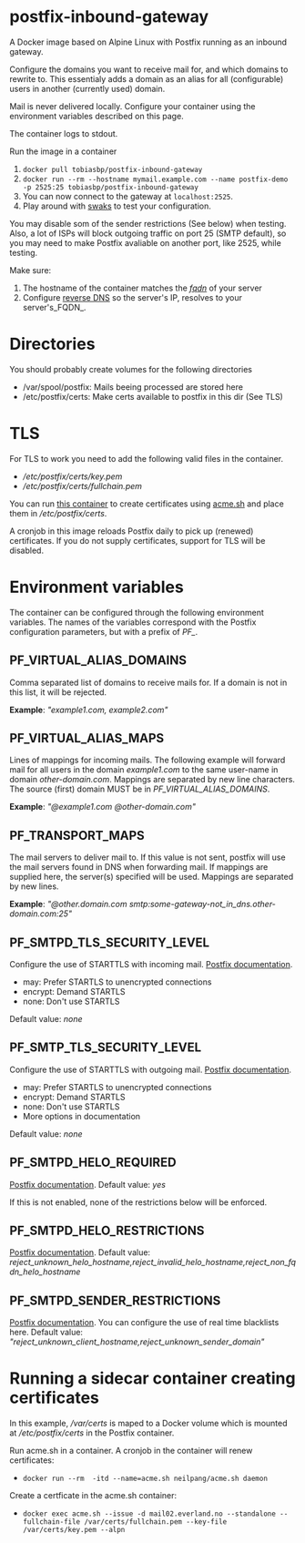 # postfix-inbound-gateway
A Docker image based on Alpine Linux with Postfix running as an inbound gateway.

Configure the domains you want to receive mail for, and which domains to rewrite to.
This essentialy adds a domain as an alias for all (configurable) users in
another (currently used) domain.

Mail is never delivered locally. Configure your container using the environment
variables described on this page.

The container logs to stdout.

Run the image in a container
1. `docker pull tobiasbp/postfix-inbound-gateway`
2. `docker run --rm --hostname mymail.example.com --name postfix-demo  -p 2525:25 tobiasbp/postfix-inbound-gateway`
3. You can now connect to the gateway at `localhost:2525`.
4. Play around with [swaks](http://www.jetmore.org/john/code/swaks/) to test your configuration.

You may disable som of the sender restrictions (See below) when testing.
Also, a lot of ISPs will block outgoing traffic on port 25 (SMTP default),
so you may need to make Postfix avaliable on another port, like 2525, while testing.

Make sure:
1. The hostname of the container matches the [_fqdn_](https://en.wikipedia.org/wiki/Fully_qualified_domain_name) of your server
2. Configure [reverse DNS](https://en.wikipedia.org/wiki/Reverse_DNS_lookup) so the server's IP, resolves to your server's_FQDN_.

# Directories
You should probably create volumes for the following directories
* /var/spool/postfix: Mails beeing processed are stored here
* /etc/postfix/certs: Make certs available to postfix in this dir (See TLS)

# TLS
For TLS to work you need to add the following valid files in the container.
* */etc/postfix/certs/key.pem*
* */etc/postfix/certs/fullchain.pem*

You can run [this container](https://hub.docker.com/r/neilpang/acme.sh) to
create certificates using [acme.sh](https://github.com/acmesh-official/acme.sh/wiki/Run-acme.sh-in-docker)
and place them in */etc/postfix/certs*.

A cronjob in this image reloads Postfix daily to pick up (renewed) certificates.
If you do not supply certificates, support for TLS will be disabled.

# Environment variables
The container can be configured through the following environment variables.
The names of the variables correspond with the Postfix configuration parameters,
but with a prefix of *PF_*.


## PF_VIRTUAL_ALIAS_DOMAINS
Comma separated list of domains to receive mails for. If a domain is not
in this list, it will be rejected.

**Example**: *"example1.com, example2.com"*

## PF_VIRTUAL_ALIAS_MAPS
Lines of mappings for incoming mails. The following example will forward mail
for all users in the domain *example1.com* to the same user-name in domain *other-domain.com*.
Mappings are separated by new line characters. The source (first) domain MUST be in *PF_VIRTUAL_ALIAS_DOMAINS*.

**Example**: *"@example1.com @other-domain.com"*

## PF_TRANSPORT_MAPS
The mail servers to deliver mail to. If this value is not sent, postfix will
use the mail servers found in DNS when forwarding mail. If mappings are supplied here,
the server(s) specified will be used. Mappings are separated by new lines.

**Example**: *"@other.domain.com smtp:some-gateway-not_in_dns.other-domain.com:25"*


## PF_SMTPD_TLS_SECURITY_LEVEL
Configure the use of STARTTLS with incoming mail. [Postfix documentation](http://www.postfix.org/postconf.5.html#smtpd_tls_security_level).
* may: Prefer STARTLS to unencrypted connections
* encrypt: Demand STARTLS
* none: Don't use STARTLS

Default value: *none*

## PF_SMTP_TLS_SECURITY_LEVEL
Configure the use of STARTTLS with outgoing mail. [Postfix documentation](http://www.postfix.org/postconf.5.html#smtp_tls_security_level).
* may: Prefer STARTLS to unencrypted connections
* encrypt: Demand STARTLS
* none: Don't use STARTLS
* More options in documentation

Default value: *none*

## PF_SMTPD_HELO_REQUIRED
[Postfix documentation](http://www.postfix.org/postconf.5.html#smtpd_helo_required).
Default value: *yes*

If this is not enabled, none of the restrictions below will be enforced.

## PF_SMTPD_HELO_RESTRICTIONS
[Postfix documentation](http://www.postfix.org/postconf.5.html#smtpd_helo_restrictions).
Default value: *reject_unknown_helo_hostname,reject_invalid_helo_hostname,reject_non_fqdn_helo_hostname*

## PF_SMTPD_SENDER_RESTRICTIONS
[Postfix documentation](http://www.postfix.org/postconf.5.html#smtpd_sender_restrictions).
You can configure the use of real time blacklists here.
Default value: *"reject_unknown_client_hostname,reject_unknown_sender_domain"*

# Running a sidecar container creating certificates
In this example, */var/certs* is maped to a Docker volume which is mounted at */etc/postfix/certs* in the Postfix container.

Run acme.sh in a container. A cronjob in the container will renew certificates:
* `docker run --rm  -itd --name=acme.sh neilpang/acme.sh daemon`

Create a certficate in the acme.sh container:
* `docker exec acme.sh --issue -d mail02.everland.no --standalone --fullchain-file /var/certs/fullchain.pem --key-file /var/certs/key.pem --alpn`
